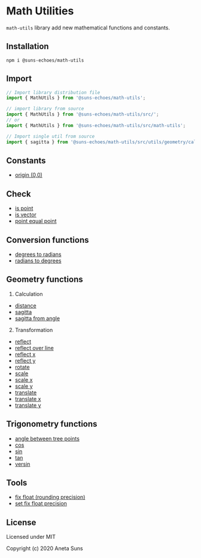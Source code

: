 Math Utilities
==============

`math-utils` library add new mathematical functions and constants.


Installation
------------

`npm i @suns-echoes/math-utils`


Import
------

```js
// Import library distribution file
import { MathUtils } from '@suns-echoes/math-utils';
```

```js
// import library from source
import { MathUtils } from '@suns-echoes/math-utils/src/';
// or
import { MathUtils } from '@suns-echoes/math-utils/src/math-utils';
```

```js
// Import single util from source
import { sagitta } from '@suns-echoes/math-utils/src/utils/geometry/calculation/sagitta';
```


Constants
---------
* [origin (0,0)](./docs/utils/constants/origin.md)


Check
-----
* [is point](./docs/utils/check/is-point.md)
* [is vector](./docs/utils/check/is-vector.md)
* [point equal point](./docs/utils/check/point-equal-point.md)


Conversion functions
--------------------
* [degrees to radians](./docs/utils/convert/deg-to-rad.md)
* [radians to degrees](./docs/utils/convert/rad-to-deg.md)


Geometry functions
------------------

1. Calculation

* [distance](./docs/utils/geometry/calculate/distance.md)
* [sagitta](./docs/utils/geometry/calculate/sagitta.md)
* [sagitta from angle](./docs/utils/geometry/calculate/sagitta-from-angle.md)

2. Transformation

* [reflect](./docs/utils/geometry/transform/reflect.md)
* [reflect over line](./docs/utils/geometry/transform/reflect-over-line.md)
* [reflect x](./docs/utils/geometry/transform/reflect-x.md)
* [reflect y](./docs/utils/geometry/transform/reflect-y.md)
* [rotate](./docs/utils/geometry/transform/rotate.md)
* [scale](./docs/utils/geometry/transform/scale.md)
* [scale x](./docs/utils/geometry/transform/scale-x.md)
* [scale y](./docs/utils/geometry/transform/scale-y.md)
* [translate](./docs/utils/geometry/transform/translate.md)
* [translate x](./docs/utils/geometry/transform/translate-x.md)
* [translate y](./docs/utils/geometry/transform/translate-y.md)

Trigonometry functions
----------------------

* [angle between tree points](./docs/utils/trigonometry/angle-between-tree-points.md)
* [cos](./docs/utils/trigonometry/cos.md)
* [sin](./docs/utils/trigonometry/sin.md)
* [tan](./docs/utils/trigonometry/tan.md)
* [versin](./docs/utils/trigonometry/versin.md)


Tools
-----
* [fix float (rounding precision)](./docs/utils/tools/fix-float.md)
* [set fix float precision](./docs/utils/tools/set-fix-float-precision.md)


License
-------

Licensed under MIT

Copyright (c) 2020 Aneta Suns
